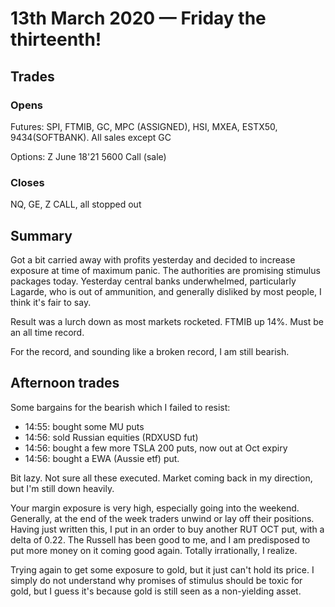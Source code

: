 # 13th March 2020 — Friday the thirteenth!

## Trades

### Opens

Futures: SPI, FTMIB, GC, MPC (ASSIGNED), HSI, MXEA, ESTX50, 9434(SOFTBANK). All sales except GC

Options: Z June 18'21 5600 Call (sale)

### Closes

NQ, GE, Z CALL, all stopped out

## Summary

Got a bit carried away with profits yesterday and decided to increase exposure at time of maximum panic. 
The authorities are promising stimulus packages today.
Yesterday central banks underwhelmed, particularly Lagarde, who is out of ammunition,
and generally disliked by most people, I think it's fair to say.

Result was a lurch down as most markets rocketed. FTMIB up 14%. Must be an all time record.

For the record, and sounding like a broken record, I am still bearish.

## Afternoon trades

Some bargains for the bearish which I failed to resist:

- 14:55: bought some MU puts
- 14:56: sold Russian equities (RDXUSD fut)
- 14:56: bought a few more TSLA 200 puts, now out at Oct expiry
- 14:56: bought a EWA (Aussie etf) put.

Bit lazy. Not sure all these executed. Market coming back in my direction, but I'm still down heavily. 

Your margin exposure is very high, especially going into the weekend. Generally, at the end of the week traders unwind or lay off their positions. Having just written this, I put in an order to buy another RUT OCT put, with a delta of 0.22. The Russell has been good to me, and I am predisposed to put more money on it coming good again. Totally irrationally, I realize.

Trying again to get some exposure to gold, but it just can't hold its price. I simply do not understand why promises of stimulus should be toxic for gold, but I guess it's because gold is still seen as a non-yielding asset.











